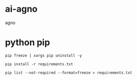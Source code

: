# ai-agno
agno

# python pip
```shell
pip freeze | xargs pip uninstall -y

pip install -r requirements.txt 
 
pip list --not-required --format=freeze > requirements.txt
```